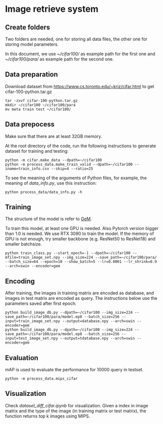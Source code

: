 
# Image retrieve system

## Create folders

Two folders are needed, one for storing all data files, the other one for storing model parameters.

In this document, we use *~/cifar100/* as example path for the first one and *~/cifar100/para/* as example path for the second one.

## Data preparation

Download dataset from https://www.cs.toronto.edu/~kriz/cifar.html to get cifar-100-python.tar.gz

	tar -zxvf cifar-100-python.tar.gz
	mkdir ~/cifar100 ~/cifar100/para
	mv meta train test ~/cifar100/

## Data prepocess
Make sure that there are at least 32GB memory.

At the root directory of the code, run the following instructions to generate dataset for training and testing:

	python -m cifar.make_data --dpath=~/cifar100
	python -m process_data.make_train_valid --dpath=~/cifar100 --iname=train_info.csv --skip=4 --ratio=25

To see the meaning of the arguments of Python files, for example, the meaning of *data_info.py*, use this instruction:

	python process_data/data_info.py -h

## Training
The structure of the model is refer to [GeM](https://ieeexplore.ieee.org/abstract/document/8382272).

To train this model, at least one GPU is needed. Also Pytorch version bigger than 1.0 is needed. We use RTX 3090 to train the model. If the memory of GPU is not enough, try smaller backbone (e.g. ResNet50 to ResNet18) and smaller batchsize.

	python train_class.py --start_epoch=-1 --dpath=~/cifar100 --mfile=train_image_set.npy --img_size=224 --save_path=~/cifar100/para/ --batch_size=64 --epoch=10 --show_batch=5 --lr=0.0001 --lr_shrink=0.9 --arch=swin --encoder=gem

## Encoding
After training, the images in training matrix are encoded as database, and images in test matrix are encoded as query. The instructions below use the parameters saved after first epoch.

	python build_image_db.py --dpath=~/cifar100 --img_size=224 --save_path=~/cifar100/para/model.ep8 --batch_size=256 --input=train_image_set.npy --output=database.npy --arch=swin --encoder=gem
	python build_image_db.py --dpath=~/cifar100 --img_size=224 --save_path=~/cifar100/para/model.ep8 --batch_size=256 --input=test_image_set.npy --output=tdatabase.npy --arch=swin --encoder=gem
## Evaluation
mAP is used to evaluate the performance for 10000 query in testset.
	
	python -m process_data.mips_cifar

## Visualization
Check *dataset_diff_cifar.ipynb* for visualization. Given a index in image matrix and the type of the image (in training matrix or test matrix), the function returns top k images using MIPS.


